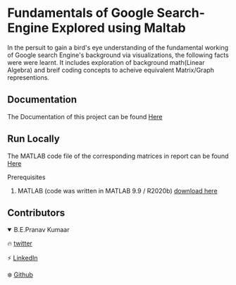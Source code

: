 
# Fundamentals of Google Search-Engine Explored using Maltab

In the persuit to gain a bird's eye understanding of the fundamental working of Google search Engine's background via visualizations, the following facts were were learnt. It includes exploration of background math(Linear Algebra) and breif coding concepts to acheive equivalent Matrix/Graph representions.

  
## Documentation

The Documentation of this project can be found [Here](https://github.com/genpranav/Fundamentals-of-Google-Search-Engine/blob/main/REPORT.pdf)

  
## Run Locally


The MATLAB code file of the corresponding matrices in report can be found [Here](https://github.com/genpranav/Fundamentals-of-Google-Search-Engine/blob/main/demo.mlx)


Prerequisites


1. MATLAB (code was written in MATLAB 9.9 / R2020b)
[download here](https://in.mathworks.com/downloads/web_downloads/)




## Contributors

<details open>
<summary>B.E.Pranav Kumaar</summary>

:fire: [twitter](https://twitter.com/bepranavkumaar1)

:zap: [LinkedIn](https://www.linkedin.com/in/pranav-kumaar/)

:snowflake: [Github](https://github.com/genpranav)

</details>
